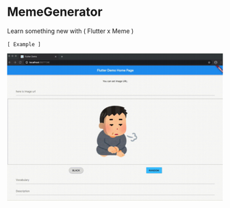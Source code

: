 # MemeGenerator

Learn something new with ( Flutter x Meme )

```
[ Example ]
```

![sample](./assets/issue-1.gif)


